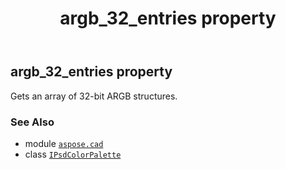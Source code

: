 ﻿---
title: argb_32_entries property
second_title: Aspose.CAD for Python via .NET API References
description: 
type: docs
weight: 60
url: /python-net/aspose.cad/ipsdcolorpalette/argb_32_entries/
is_root: false
---

## argb_32_entries property


Gets an array of 32-bit ARGB structures.

### See Also
* module [`aspose.cad`](../../)
* class [`IPsdColorPalette`](/cad/python-net/aspose.cad/ipsdcolorpalette)
